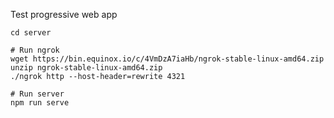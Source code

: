 
Test progressive web app

```
cd server

# Run ngrok
wget https://bin.equinox.io/c/4VmDzA7iaHb/ngrok-stable-linux-amd64.zip
unzip ngrok-stable-linux-amd64.zip
./ngrok http --host-header=rewrite 4321

# Run server
npm run serve
```


